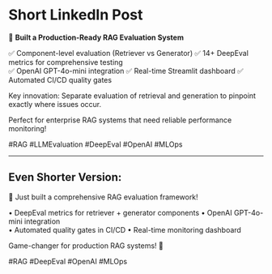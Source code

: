 # Short LinkedIn Post

🚀 **Built a Production-Ready RAG Evaluation System**

✅ Component-level evaluation (Retriever vs Generator)
✅ 14+ DeepEval metrics for comprehensive testing  
✅ OpenAI GPT-4o-mini integration
✅ Real-time Streamlit dashboard
✅ Automated CI/CD quality gates

Key innovation: Separate evaluation of retrieval and generation to pinpoint exactly where issues occur.

Perfect for enterprise RAG systems that need reliable performance monitoring! 

#RAG #LLMEvaluation #DeepEval #OpenAI #MLOps

---

## Even Shorter Version:

🔬 Just built a comprehensive RAG evaluation framework!

• DeepEval metrics for retriever + generator components
• OpenAI GPT-4o-mini integration  
• Automated quality gates in CI/CD
• Real-time monitoring dashboard

Game-changer for production RAG systems! 🚀

#RAG #DeepEval #OpenAI #MLOps 